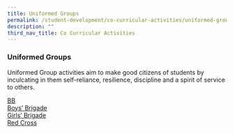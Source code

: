 ```yaml
---
title: Uniformed Groups
permalink: /student-development/co-curricular-activities/uniformed-groups/
description: ""
third_nav_title: Co Curricular Activities
---
```

### Uniformed Groups
Uniformed Group activities aim to make good citizens of students by inculcating in them self-reliance, resilience, discipline and a spirit of service to others.

[BB](/files/CCA2023/boys_brigade_infographic.jpg)<br>
[Boys’ Brigade](/files/CCA2023/bb-infographic_final2023.pdf) <br>
[Girls’ Brigade](/files/CCA2023/girls-brigade-infographic.pdf) <br>
[Red Cross](/files/CCA2023/red-cross-2023.pdf)<br>